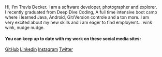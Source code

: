 

Hi, I'm Travis Decker. I am a software developer, photographer and explorer. I recently graduated from Deep Dive Coding, A full time intensive boot camp where i learned Java, Android, Git/Version controle and a ton more. I am very excited about my new skills and i am eager to find employemt... wink wink, nudge nudge. 

#### You can keep up to date with my work on these social media sites:
[GitHub](https://github.com/TravisDecker)
[Linkedin](https://www.linkedin.com/in/travis-decker-9a86a9169/)
[Instagram](https://www.instagram.com/straylensephotography/)
[Twitter](https://twitter.com/T_Ravosaurus)
